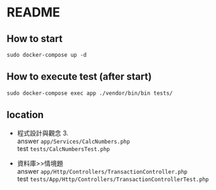 # README

## How to start 
`sudo docker-compose up -d`

## How to execute test (after start)
`sudo docker-compose exec app ./vendor/bin/bin tests/`

## location
* 程式設計與觀念 3.  
answer `app/Services/CalcNumbers.php`  
test `tests/CalcNumbersTest.php`
  
* 資料庫>>情境題  
answer `app/Http/Controllers/TransactionController.php`    
test `tests/App/Http/Controllers/TransactionControllerTest.php`   
